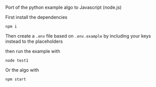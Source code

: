 Port of the python example algo to Javascript (node.js)

First install the dependencies

```
npm i
```

Then create a `.env` file based on `.env.example` by including your keys instead to the placeholders

then run the example with

```
node test1
```

Or the algo with
```
npm start
```
